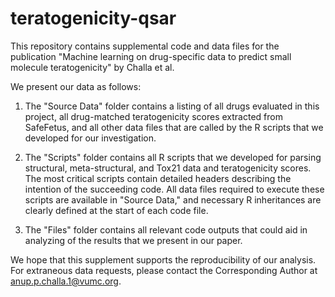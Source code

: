 # teratogenicity-qsar
This repository contains supplemental code and data files for the publication "Machine learning on drug-specific data to predict small molecule teratogenicity" by Challa et al.

We present our data as follows:
1. The "Source Data" folder contains a listing of all drugs evaluated in this project, all drug-matched teratogenicity scores extracted from SafeFetus, and all other data files that are called by the R scripts that we developed for our investigation.

2. The "Scripts" folder contains all R scripts that we developed for parsing structural, meta-structural, and Tox21 data and teratogenicity scores. The most critical scripts contain detailed headers describing the intention of the succeeding code. All data files required to execute these scripts are available in "Source Data," and necessary R inheritances are clearly defined at the start of each code file.

3. The "Files" folder contains all relevant code outputs that could aid in analyzing of the results that we present in our paper.

We hope that this supplement supports the reproducibility of our analysis. For extraneous data requests, please contact the Corresponding Author at anup.p.challa.1@vumc.org.
